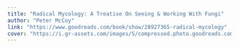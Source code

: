 ```yaml
---
title: "Radical Mycology: A Treatise On Seeing & Working With Fungi"
author: "Peter McCoy"
link: "https://www.goodreads.com/book/show/28927365-radical-mycology"
cover: "https://i.gr-assets.com/images/S/compressed.photo.goodreads.com/books/1454526475l/28927365.jpg"
---
```

